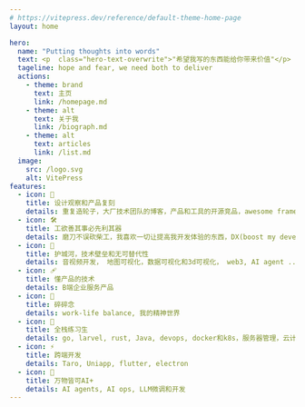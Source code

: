 ```yaml
---
# https://vitepress.dev/reference/default-theme-home-page
layout: home

hero:
  name: "Putting thoughts into words"
  text: <p  class="hero-text-overwrite">"希望我写的东西能给你带来价值"</p>
  tageline: hope and fear, we need both to deliver 
  actions:
    - theme: brand
      text: 主页
      link: /homepage.md
    - theme: alt
      text: 关于我
      link: /biograph.md
    - theme: alt
      text: articles
      link: /list.md
  image:
    src: /logo.svg
    alt: VitePress
features:
  - icon: 🚀
    title: 设计观察和产品复刻
    details: 重复造轮子，大厂技术团队的博客，产品和工具的开源竞品，awesome framework or library中的编码思想和风格，项目完整落地过程，一切让我感兴趣的东西,
  - icon: 🛠️
    title: 工欲善其事必先利其器
    details: 磨刀不误砍柴工，我喜欢一切让提高我开发体验的东西，DX(boost my developer experience)
  - icon: 🫣
    title: 护城河，技术壁垒和无可替代性
    details: 音视频开发， 地图可视化，数据可视化和3d可视化， web3, AI agent ...<br/>前沿技术的学习曲线是高，但热爱带来源源不断的心力支持
  - icon: 🩹
    title: 懂产品的技术
    details: B端企业服务产品
  - icon: 🍵
    title: 碎碎念
    details: work-life balance, 我的精神世界
  - icon: 🧠
    title: 全栈练习生
    details: go, larvel, rust, Java, devops, docker和k8s，服务器管理，云计算和数据库和orm
  - icon: ⚡
    title: 跨端开发
    details: Taro, Uniapp, flutter, electron
  - icon: 🤖 
    title: 万物皆可AI+
    details: AI agents, AI ops, LLM微调和开发
---
```


